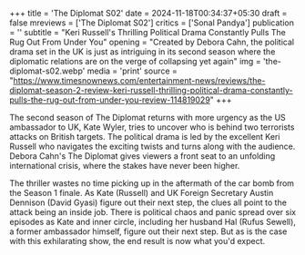 +++
title = 'The Diplomat S02'
date = 2024-11-18T00:34:37+05:30
draft = false
mreviews = ['The Diplomat S02']
critics = ['Sonal Pandya']
publication = ''
subtitle = "Keri Russell's Thrilling Political Drama Constantly Pulls The Rug Out From Under You"
opening = "Created by Debora Cahn, the political drama set in the UK is just as intriguing in its second season where the diplomatic relations are on the verge of collapsing yet again"
img = 'the-diplomat-s02.webp'
media = 'print'
source = "https://www.timesnownews.com/entertainment-news/reviews/the-diplomat-season-2-review-keri-russell-thrilling-political-drama-constantly-pulls-the-rug-out-from-under-you-review-114819029"
+++

The second season of The Diplomat returns with more urgency as the US ambassador to UK, Kate Wyler, tries to uncover who is behind two terrorists attacks on British targets. The political drama is led by the excellent Keri Russell who navigates the exciting twists and turns along with the audience. Debora Cahn's The Diplomat gives viewers a front seat to an unfolding international crisis, where the stakes have never been higher.

The thriller wastes no time picking up in the aftermath of the car bomb from the Season 1 finale. As Kate (Russell) and UK Foreign Secretary Austin Dennison (David Gyasi) figure out their next step, the clues all point to the attack being an inside job. There is political chaos and panic spread over six episodes as Kate and inner circle, including her husband Hal (Rufus Sewell), a former ambassador himself, figure out their next step. But as is the case with this exhilarating show, the end result is now what you'd expect.
